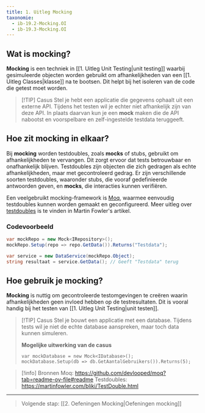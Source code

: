 ```yaml
---
title: 1. Uitleg Mocking
taxonomie:
  - ib-19.2-Mocking.OI
  - ib-19.3-Mocking.OI
---
```


## Wat is mocking?
**Mocking** is een techniek in [[1. Uitleg Unit Testing|unit testing]] waarbij gesimuleerde objecten worden gebruikt om afhankelijkheden van een [[1. Uitleg Classes|klasse]] na te bootsen. Dit helpt bij het isoleren van de code die getest moet worden.

> [!TIP] Casus
> Stel je hebt een applicatie die gegevens ophaalt uit een externe API. Tijdens het testen wil je echter niet afhankelijk zijn van deze API. In plaats daarvan kun je een **mock** maken die de API nabootst en voorspelbare en zelf-ingestelde testdata teruggeeft.

## Hoe zit mocking in elkaar?
Bij **mocking** worden testdoubles, zoals **mocks** of stubs, gebruikt om afhankelijkheden te vervangen. Dit zorgt ervoor dat tests betrouwbaar en onafhankelijk blijven. Testdoubles zijn objecten die zich gedragen als echte afhankelijkheden, maar met gecontroleerd gedrag. Er zijn verschillende soorten testdoubles, waaronder stubs, die vooraf gedefinieerde antwoorden geven, en **mocks**, die interacties kunnen verifiëren.

Een veelgebruikt mocking-framework is [Moq](https://github.com/devlooped/moq?tab=readme-ov-file#readme), waarmee eenvoudig testdoubles kunnen worden gemaakt en geconfigureerd. Meer uitleg over [testdoubles](https://martinfowler.com/bliki/TestDouble.html) is te vinden in Martin Fowler's artikel.

### Codevoorbeeld
```C#
var mockRepo = new Mock<IRepository>();
mockRepo.Setup(repo => repo.GetData()).Returns("Testdata");

var service = new DataService(mockRepo.Object);
string resultaat = service.GetData(); // Geeft "Testdata" terug
```

## Hoe gebruik je mocking?
**Mocking** is nuttig om gecontroleerde testomgevingen te creëren waarin afhankelijkheden geen invloed hebben op de testresultaten. Dit is vooral handig bij het testen van [[1. Uitleg Unit Testing|unit testen]].

> [!TIP] Casus
> Stel je bouwt een applicatie met een database. Tijdens tests wil je niet de echte database aanspreken, maar toch data kunnen simuleren.
> 
> **Mogelijke uitwerking van de casus**
> ```Csharp
> var mockDatabase = new Mock<IDatabase>();
> mockDatabase.Setup(db => db.GetAantalGebruikers()).Returns(5);
> ```

> [!info] Bronnen
> Moq: https://github.com/devlooped/moq?tab=readme-ov-file#readme
> Testdoubles: https://martinfowler.com/bliki/TestDouble.html

---

> Volgende stap: [[2. Oefeningen Mocking|Oefeningen mocking]]